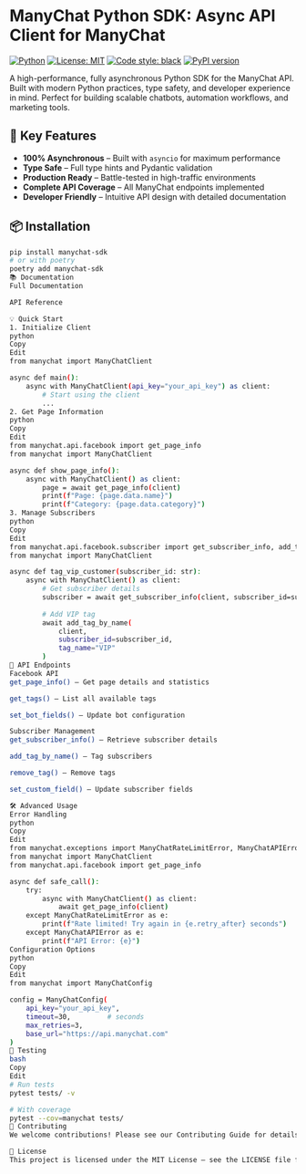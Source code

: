 # ManyChat Python SDK: Async API Client for ManyChat

[![Python](https://img.shields.io/badge/python-3.8%2B-blue.svg)](https://www.python.org/downloads/)
[![License: MIT](https://img.shields.io/badge/License-MIT-yellow.svg)](https://opensource.org/licenses/MIT)
[![Code style: black](https://img.shields.io/badge/code%20style-black-000000.svg)](https://github.com/psf/black)
[![PyPI version](https://badge.fury.io/py/manychat-sdk.svg)](https://badge.fury.io/py/manychat-sdk)

A high-performance, fully asynchronous Python SDK for the ManyChat API. Built with modern Python practices, type safety, and developer experience in mind. Perfect for building scalable chatbots, automation workflows, and marketing tools.

## 🚀 Key Features

- **100% Asynchronous** – Built with `asyncio` for maximum performance  
- **Type Safe** – Full type hints and Pydantic validation  
- **Production Ready** – Battle-tested in high-traffic environments  
- **Complete API Coverage** – All ManyChat endpoints implemented  
- **Developer Friendly** – Intuitive API design with detailed documentation  

## 📦 Installation

```bash
pip install manychat-sdk
# or with poetry
poetry add manychat-sdk
📚 Documentation
Full Documentation

API Reference

💡 Quick Start
1. Initialize Client
python
Copy
Edit
from manychat import ManyChatClient

async def main():
    async with ManyChatClient(api_key="your_api_key") as client:
        # Start using the client
        ...
2. Get Page Information
python
Copy
Edit
from manychat.api.facebook import get_page_info
from manychat import ManyChatClient

async def show_page_info():
    async with ManyChatClient() as client:
        page = await get_page_info(client)
        print(f"Page: {page.data.name}")
        print(f"Category: {page.data.category}")
3. Manage Subscribers
python
Copy
Edit
from manychat.api.facebook.subscriber import get_subscriber_info, add_tag_by_name
from manychat import ManyChatClient

async def tag_vip_customer(subscriber_id: str):
    async with ManyChatClient() as client:
        # Get subscriber details
        subscriber = await get_subscriber_info(client, subscriber_id=subscriber_id)
        
        # Add VIP tag
        await add_tag_by_name(
            client,
            subscriber_id=subscriber_id,
            tag_name="VIP"
        )
🔄 API Endpoints
Facebook API
get_page_info() – Get page details and statistics

get_tags() – List all available tags

set_bot_fields() – Update bot configuration

Subscriber Management
get_subscriber_info() – Retrieve subscriber details

add_tag_by_name() – Tag subscribers

remove_tag() – Remove tags

set_custom_field() – Update subscriber fields

🛠️ Advanced Usage
Error Handling
python
Copy
Edit
from manychat.exceptions import ManyChatRateLimitError, ManyChatAPIError
from manychat import ManyChatClient
from manychat.api.facebook import get_page_info

async def safe_call():
    try:
        async with ManyChatClient() as client:
            await get_page_info(client)
    except ManyChatRateLimitError as e:
        print(f"Rate limited! Try again in {e.retry_after} seconds")
    except ManyChatAPIError as e:
        print(f"API Error: {e}")
Configuration Options
python
Copy
Edit
from manychat import ManyChatConfig

config = ManyChatConfig(
    api_key="your_api_key",
    timeout=30,         # seconds
    max_retries=3,
    base_url="https://api.manychat.com"
)
🧪 Testing
bash
Copy
Edit
# Run tests
pytest tests/ -v

# With coverage
pytest --cov=manychat tests/
🤝 Contributing
We welcome contributions! Please see our Contributing Guide for details.

📄 License
This project is licensed under the MIT License – see the LICENSE file for details.